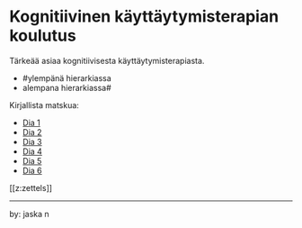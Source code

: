 # Kognitiivinen käyttäytymisterapian koulutus

Tärkeää asiaa kognitiivisesta käyttäytymisterapiasta.

- #ylempänä hierarkiassa
- alempana hierarkiassa#

Kirjallista matskua:
- [Dia 1](./static/KKT_ryhänen_1.pdf)
- [Dia 2](./static/KKT_ryhänen_2.pdf)
- [Dia 3](./static/KKT_ryhänen_3.pdf)
- [Dia 4](./static/KKT_ryhänen_4.pdf)
- [Dia 5](./static/KKT_ryhänen_5.pdf)
- [Dia 6](./static/KKT_ryhänen_6.pdf)

[[z:zettels]]



---
by: jaska n

